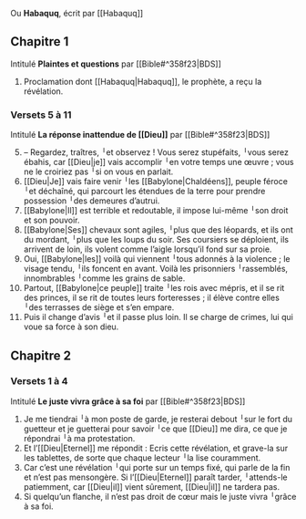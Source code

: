 Ou **Habaquq**, écrit par [[Habaquq]]
## Chapitre 1
Intitulé **Plaintes et questions** par [[Bible#^358f23|BDS]]

1) Proclamation dont [[Habaquq|Habaquq]], le prophète, a reçu la révélation.
### Versets 5 à 11
Intitulé **La réponse inattendue de [[Dieu]]** par [[Bible#^358f23|BDS]]

5) – Regardez, traîtres, ╵et observez !
   Vous serez stupéfaits, ╵vous serez ébahis,
   car [[Dieu|je]] vais accomplir ╵en votre temps une œuvre ;
   vous ne le croiriez pas ╵si on vous en parlait.
6) [[Dieu|Je]] vais faire venir ╵les [[Babylone|Chaldéens]],
   peuple féroce ╵et déchaîné,
   qui parcourt les étendues de la terre
   pour prendre possession ╵des demeures d’autrui.
7) [[Babylone|Il]] est terrible et redoutable,
   il impose lui-même ╵son droit et son pouvoir.
8) [[Babylone|Ses]] chevaux sont agiles, ╵plus que des léopards,
   et ils ont du mordant, ╵plus que les loups du soir.
   Ses coursiers se déploient,
   ils arrivent de loin,
   ils volent comme l’aigle
   lorsqu’il fond sur sa proie.
9) Oui, [[Babylone|les]] voilà qui viennent ╵tous adonnés à la violence ;
   le visage tendu, ╵ils foncent en avant.
   Voilà les prisonniers ╵rassemblés, innombrables ╵comme les grains de sable.
10) Partout, [[Babylone|ce peuple]] traite ╵les rois avec mépris,
    et il se rit des princes,
    il se rit de toutes leurs forteresses ;
    il élève contre elles ╵des terrasses de siège
    et s’en empare.
11) Puis il change d’avis ╵et il passe plus loin.
    Il se charge de crimes,
    lui qui voue sa force à son dieu.
## Chapitre 2
### Versets 1 à 4
Intitulé **Le juste vivra grâce à sa foi** par [[Bible#^358f23|BDS]]

1) Je me tiendrai ╵à mon poste de garde,
   je resterai debout ╵sur le fort du guetteur
   et je guetterai pour savoir ╵ce que [[Dieu]] me dira,
   ce que je répondrai ╵à ma protestation.
2) Et l’[[Dieu|Eternel]] me répondit :
   Ecris cette révélation,
   et grave-la sur les tablettes,
   de sorte que chaque lecteur ╵la lise couramment.
3) Car c’est une révélation ╵qui porte sur un temps fixé,
   qui parle de la fin
   et n’est pas mensongère.
   Si l’[[Dieu|Eternel]] paraît tarder, ╵attends-le patiemment,
   car [[Dieu|il]] vient sûrement,
   [[Dieu|il]] ne tardera pas.
4) Si quelqu’un flanche,
   il n’est pas droit de cœur
   mais le juste vivra ╵grâce à sa foi.